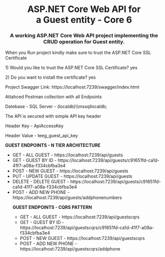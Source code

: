 <div align="center">
  <h1>ASP.NET Core Web API for a Guest entity - Core 6</h1>
  <h3>A working ASP.NET Core Web API project implementing the CRUD operation for Guest entity.</h3>
</div>

<p>When you Run project kindly make sure to trust the ASP.NET Core SSL Certificate</p>
<p>
1) Would you like to trust the ASP.NET Core SSL Certificate?
yes
</p>
<p>2) Do you want to install the certificate? 
yes
</p>

<p>Project Swagger Link: https://localhost:7239/swagger/index.html</p>

<p>Attahced Postman collection with all Endpoints</p>

<p>Datebase - SQL Server - (localdb)\\mssqllocaldb;</p>
<p>The API is secured with simple API key header</p>
<p>Header Key - ApiAccessKey</p>
<p>Header Value - teeg_guest_api_key</p>


<p><b>GUEST ENDPOINTS - N TIER ARCHITECTURE</b></p>
<ul>
<li>GET  	- ALL GUEST 	- https://localhost:7239/api/guests</li>
<li>GET  	- GUEST BY ID  	- https://localhost:7239/api/guests/c91651fd-ca1d-41f7-a08a-f334cbfba3e4</li>
<li>POST 	- NEW GUEST  	- https://localhost:7239/api/guests</li>
<li>PUT  	- UPDATE GUEST 	- https://localhost:7239/api/guests</li>
<li>DELETE 	- DELETE GUEST 	- https://localhost:7239/api/guests/c91651fd-ca1d-41f7-a08a-f334cbfba3e4</li>
<li>POST 	- ADD NEW PHONE - https://localhost:7239/api/guests/addphonenumbers</li>
  
<p><b>GUEST ENDPOINTS - CQRS PATTERN</b></p><ul>
<li>GET  	- ALL GUEST 	- https://localhost:7239/api/guestscqrs</li>
<li>GET  	- GUEST BY ID  	- https://localhost:7239/api/guestscqrs/c91651fd-ca1d-41f7-a08a-f334cbfba3e4</li>
<li>POST 	- NEW GUEST  	- https://localhost:7239/api/guestscqrs</li>
<li>POST 	- ADD NEW PHONE - https://localhost:7239/api/guestscqrs/addphone</li>
  </ul>
